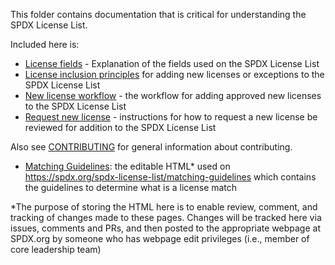 This folder contains documentation that is critical for understanding the SPDX License List.

Included here is:
* [License fields](license-fields.md) - Explanation of the fields used on the SPDX License List
* [License inclusion principles](license-inclusion-principles.md) for adding new licenses or exceptions to the SPDX License List
* [New license workflow](./new-license-workflow.md) - the workflow for adding approved new licenses to the SPDX License List
* [Request new license](request-new-license.md) - instructions for how to request a new license be reviewed for addition to the SPDX License List

Also see [CONTRIBUTING](./CONTRIBUTING.md) for general information about contributing.

* [Matching Guidelines](matching-guidelines): the editable HTML\* used on https://spdx.org/spdx-license-list/matching-guidelines which contains the guidelines to determine what is a license match

\*The purpose of storing the HTML here is to enable review, comment, and tracking of changes made to these pages. Changes will be tracked here via issues, comments and PRs, and then posted to the appropriate webpage at SPDX.org by someone who has webpage edit privileges (i.e., member of core leadership team)
